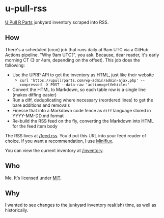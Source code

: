 # u-pull-rss

[U Pull R Parts](https://upullrparts.com/) junkyard inventory scraped into RSS.

## How

There's a scheduled (cron) job that runs daily at 9am UTC via a GitHub Actions pipeline. "Why 9am UTC?", you ask. Because, dear reader, it's early morning CT (3 or 4am, depending on the offset). This job does the following:

- Use the UPRP API to get the inventory as HTML, just like their website
  - `curl 'https://upullrparts.com/wp-admin/admin-ajax.php' --compressed -X POST --data-raw 'action=getVehicles'`
- Convert the HTML to Markdown, so each table row is a single line (makes diffing easier)
- Run a diff, deduplicating where necessary (reordered lines) to get the bare additions and removals
- Finesse that into a Markdown code fence as `diff` language stored in YYYY-MM-DD.md format
- Re-build the RSS feed on the fly, converting the Markdown into HTML for the feed item body

The RSS lives at [/feed.rss](./feed.rss). You'd put this URL into your feed reader of choice. If you want a recommendation, I use [Miniflux](https://miniflux.app/).

You can view the current inventory at [/inventory](./inventory).

## Who

Me. It's licensed under [MIT](https://pinjasaur.mit-license.org/2023).

## Why

I wanted to see changes to the junkyard inventory real(ish) time, as well as historically.
